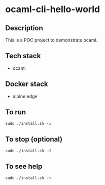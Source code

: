 # ocaml-cli-hello-world

## Description
This is a POC project to demonstrate ocaml.

## Tech stack
- ocaml

## Docker stack
- alpine:edge

## To run
`sudo ./install.sh -u`

## To stop (optional)
`sudo ./install.sh -d`

## To see help
`sudo ./install.sh -h`
